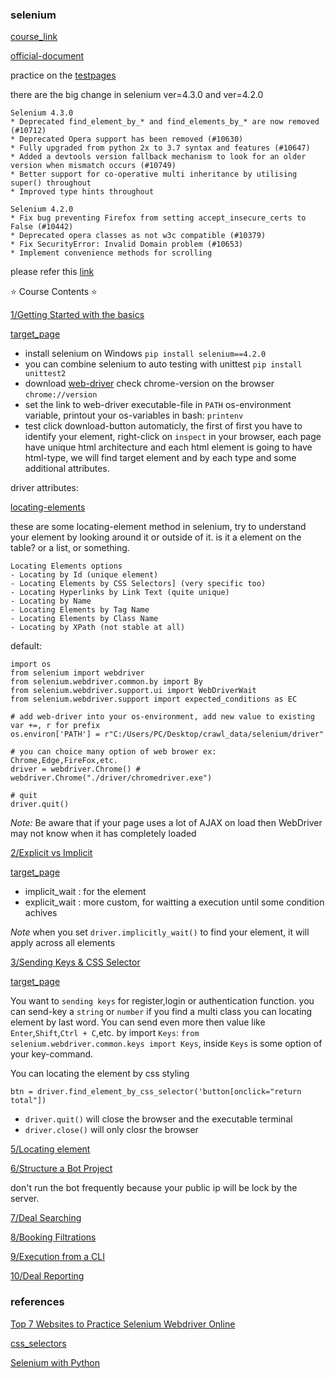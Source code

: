 ### selenium

[course_link](https://www.youtube.com/watch?v=j7VZsCCnptM)

[official-document](https://www.selenium.dev/documentation/)

practice on the [testpages](https://testpages.herokuapp.com/styled/index.html)

there are the big change in selenium ver=4.3.0 and ver=4.2.0

    Selenium 4.3.0
    * Deprecated find_element_by_* and find_elements_by_* are now removed (#10712)
    * Deprecated Opera support has been removed (#10630)
    * Fully upgraded from python 2x to 3.7 syntax and features (#10647)
    * Added a devtools version fallback mechanism to look for an older version when mismatch occurs (#10749)
    * Better support for co-operative multi inheritance by utilising super() throughout
    * Improved type hints throughout

    Selenium 4.2.0
    * Fix bug preventing Firefox from setting accept_insecure_certs to False (#10442)
    * Deprecated opera classes as not w3c compatible (#10379)
    * Fix SecurityError: Invalid Domain problem (#10653)
    * Implement convenience methods for scrolling

please refer this [link](https://github.com/SeleniumHQ/selenium/blob/a4995e2c096239b42c373f26498a6c9bb4f2b3e7/py/CHANGES)

⭐️ Course Contents ⭐️

[1/Getting Started with the basics](/selenium/sub1)

[target_page](https://testpages.herokuapp.com/styled/download/download.html)

- install selenium on Windows `pip install selenium==4.2.0`
- you can combine selenium to auto testing with unittest `pip install unittest2` 
- download [web-driver](https://www.selenium.dev/documentation/webdriver/getting_started/install_drivers/) check chrome-version on the browser `chrome://version`
- set the link to web-driver executable-file in `PATH` os-environment variable, printout your os-variables in bash: `printenv`
- test click download-button automaticly, the first of first you have to identify your element, right-click on `inspect` in your browser, each page have unique html architecture and each html element is going to have html-type, we will find target element and by each type and some additional attributes.

driver attributes:

[locating-elements](https://selenium-python.readthedocs.io/locating-elements.html#)

these are some locating-element method in selenium, try to understand your element by looking around it or outside of it. is it a element on the table? or a list, or something.

    Locating Elements options   
    - Locating by Id (unique element)
    - Locating Elements by CSS Selectors] (very specific too)
    - Locating Hyperlinks by Link Text (quite unique)
    - Locating by Name
    - Locating Elements by Tag Name
    - Locating Elements by Class Name
    - Locating by XPath (not stable at all)

default:

    import os 
    from selenium import webdriver
    from selenium.webdriver.common.by import By
    from selenium.webdriver.support.ui import WebDriverWait
    from selenium.webdriver.support import expected_conditions as EC

    # add web-driver into your os-environment, add new value to existing var +=, r for prefix
    os.environ['PATH'] = r"C:/Users/PC/Desktop/crawl_data/selenium/driver"

    # you can choice many option of web brower ex: Chrome,Edge,FireFox,etc.
    driver = webdriver.Chrome() # webdriver.Chrome("./driver/chromedriver.exe")

    # quit
    driver.quit()

*Note:* Be aware that if your page uses a lot of AJAX on load then WebDriver may not know when it has completely loaded

[2/Explicit vs Implicit](/selenium/sub2)

[target_page](https://www.tutorialspoint.com/about/about_careers.htm)

- implicit_wait : for the element
- explicit_wait : more custom, for waitting a execution until some condition achives

*Note* when you set `driver.implicitly_wait()` to find your element, it will apply across all elements

[3/Sending Keys & CSS Selector](/selenium/sub3)

[target_page](https://testpages.herokuapp.com/styled/calculator)

You want to `sending keys` for register,login or authentication function. you can send-key a `string` or `number`
if you find a multi class you can locating element by last word. You can send even more then value like `Enter`,`Shift`,`Ctrl + C`,etc. by import `Keys`: `from selenium.webdriver.common.keys import Keys`, inside `Keys` is some option of your key-command.

You can locating the element by css styling

    btn = driver.find_element_by_css_selector('button[onclick="return total"])

- `driver.quit()` will close the browser and the executable terminal
- `driver.close()` will only closr the browser

[5/Locating element](/selenium/sub5)

[6/Structure a Bot Project](/selenium/bot)

don't run the bot frequently because your public ip will be lock by the server.

[7/Deal Searching](/selenium/sub9)

[8/Booking Filtrations](/selenium/sub10)

[9/Execution from a CLI](/selenium/sub11)

[10/Deal Reporting]()

### references

[Top 7 Websites to Practice Selenium Webdriver Online](https://www.techbeamers.com/websites-to-practice-selenium-webdriver-online/#1httpsphptravelscomdemo)

[css_selectors](https://www.w3schools.com/cssref/css_selectors.asp)

[Selenium with Python](https://selenium-python.readthedocs.io/index.html)
